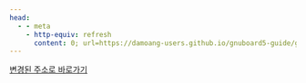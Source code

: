 ```yaml
---
head:
  - - meta
    - http-equiv: refresh
      content: 0; url=https://damoang-users.github.io/gnuboard5-guide/gnuboard/privacy.html
---
```


[변경된 주소로 바로가기](https://damoang-users.github.io/gnuboard5-guide/gnuboard/privacy.html)

